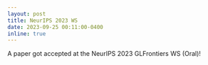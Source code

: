 ```yaml
---
layout: post
title: NeurIPS 2023 WS
date: 2023-09-25 00:11:00-0400
inline: true
---
```


A paper got accepted at the NeurIPS 2023 GLFrontiers WS (Oral)!
